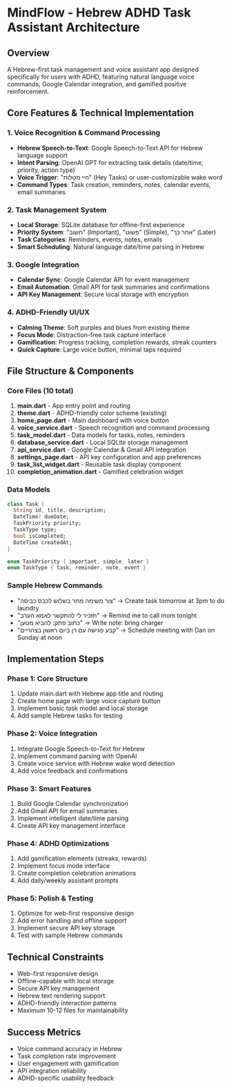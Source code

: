 # MindFlow - Hebrew ADHD Task Assistant Architecture

## Overview
A Hebrew-first task management and voice assistant app designed specifically for users with ADHD, featuring natural language voice commands, Google Calendar integration, and gamified positive reinforcement.

## Core Features & Technical Implementation

### 1. Voice Recognition & Command Processing
- **Hebrew Speech-to-Text**: Google Speech-to-Text API for Hebrew language support
- **Intent Parsing**: OpenAI GPT for extracting task details (date/time, priority, action type)
- **Voice Trigger**: "היי מטלות" (Hey Tasks) or user-customizable wake word
- **Command Types**: Task creation, reminders, notes, calendar events, email summaries

### 2. Task Management System
- **Local Storage**: SQLite database for offline-first experience
- **Priority System**: "חשוב" (Important), "פשוט" (Simple), "אחר כך" (Later)
- **Task Categories**: Reminders, events, notes, emails
- **Smart Scheduling**: Natural language date/time parsing in Hebrew

### 3. Google Integration
- **Calendar Sync**: Google Calendar API for event management
- **Email Automation**: Gmail API for task summaries and confirmations
- **API Key Management**: Secure local storage with encryption

### 4. ADHD-Friendly UI/UX
- **Calming Theme**: Soft purples and blues from existing theme
- **Focus Mode**: Distraction-free task capture interface
- **Gamification**: Progress tracking, completion rewards, streak counters
- **Quick Capture**: Large voice button, minimal taps required

## File Structure & Components

### Core Files (10 total)
1. **main.dart** - App entry point and routing
2. **theme.dart** - ADHD-friendly color scheme (existing)
3. **home_page.dart** - Main dashboard with voice button
4. **voice_service.dart** - Speech recognition and command processing
5. **task_model.dart** - Data models for tasks, notes, reminders
6. **database_service.dart** - Local SQLite storage management
7. **api_service.dart** - Google Calendar & Gmail API integration
8. **settings_page.dart** - API key configuration and app preferences
9. **task_list_widget.dart** - Reusable task display component
10. **completion_animation.dart** - Gamified celebration widget

### Data Models
```dart
class Task {
  String id, title, description;
  DateTime? dueDate;
  TaskPriority priority;
  TaskType type;
  bool isCompleted;
  DateTime createdAt;
}

enum TaskPriority { important, simple, later }
enum TaskType { task, reminder, note, event }
```

### Sample Hebrew Commands
- "צור משימה מחר בשלוש לכבס כביסה" → Create task tomorrow at 3pm to do laundry
- "תזכיר לי להתקשר לאמא הערב" → Remind me to call mom tonight
- "כתוב פתק: להביא מטען" → Write note: bring charger
- "קבע פגישה עם דן ביום ראשון בצהריים" → Schedule meeting with Dan on Sunday at noon

## Implementation Steps

### Phase 1: Core Structure
1. Update main.dart with Hebrew app title and routing
2. Create home page with large voice capture button
3. Implement basic task model and local storage
4. Add sample Hebrew tasks for testing

### Phase 2: Voice Integration
1. Integrate Google Speech-to-Text for Hebrew
2. Implement command parsing with OpenAI
3. Create voice service with Hebrew wake word detection
4. Add voice feedback and confirmations

### Phase 3: Smart Features
1. Build Google Calendar synchronization
2. Add Gmail API for email summaries
3. Implement intelligent date/time parsing
4. Create API key management interface

### Phase 4: ADHD Optimizations
1. Add gamification elements (streaks, rewards)
2. Implement focus mode interface
3. Create completion celebration animations
4. Add daily/weekly assistant prompts

### Phase 5: Polish & Testing
1. Optimize for web-first responsive design
2. Add error handling and offline support
3. Implement secure API key storage
4. Test with sample Hebrew commands

## Technical Constraints
- Web-first responsive design
- Offline-capable with local storage
- Secure API key management
- Hebrew text rendering support
- ADHD-friendly interaction patterns
- Maximum 10-12 files for maintainability

## Success Metrics
- Voice command accuracy in Hebrew
- Task completion rate improvement
- User engagement with gamification
- API integration reliability
- ADHD-specific usability feedback